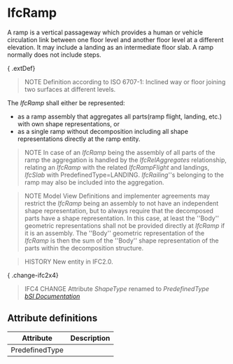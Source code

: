 IfcRamp
=======
A ramp is a vertical passageway which provides a human or vehicle circulation
link between one floor level and another floor level at a different elevation.
It may include a landing as an intermediate floor slab. A ramp normally does
not include steps.  
  
{ .extDef}  
> NOTE  Definition according to ISO 6707-1: Inclined way or floor joining two
> surfaces at different levels.  
  
The _IfcRamp_ shall either be represented:  
  
* as a ramp assembly that aggregates all parts(ramp flight, landing, etc.) with own shape representations, or  
* as a single ramp without decomposition including all shape representations directly at the ramp entity.  
  
> NOTE  In case of an _IfcRamp_ being the assembly of all parts of the ramp
> the aggregation is handled by the _IfcRelAggregates_ relationship, relating
> an _IfcRamp_ with the related _IfcRampFlight_ and landings, _IfcSlab_ with
> PredefinedType=LANDING. _IfcRailing_''s belonging to the ramp may also be
> included into the aggregation.  
  
> NOTE  Model View Definitions and implementer agreements may restrict the
> _IfcRamp_ being an assembly to not have an independent shape representation,
> but to always require that the decomposed parts have a shape representation.
> In this case, at least the ''Body'' geometric representations shall not be
> provided directly at _IfcRamp_ if it is an assembly. The ''Body'' geometric
> representation of the _IfcRamp_ is then the sum of the ''Body'' shape
> representation of the parts within the decomposition structure.  
  
> HISTORY  New entity in IFC2.0.  
  
{ .change-ifc2x4}  
> IFC4 CHANGE Attribute _ShapeType_ renamed to _PredefinedType_  
[ _bSI
Documentation_](https://standards.buildingsmart.org/IFC/DEV/IFC4_2/FINAL/HTML/schema/ifcsharedbldgelements/lexical/ifcramp.htm)


Attribute definitions
---------------------
| Attribute      | Description   |
|----------------|---------------|
| PredefinedType |               |

